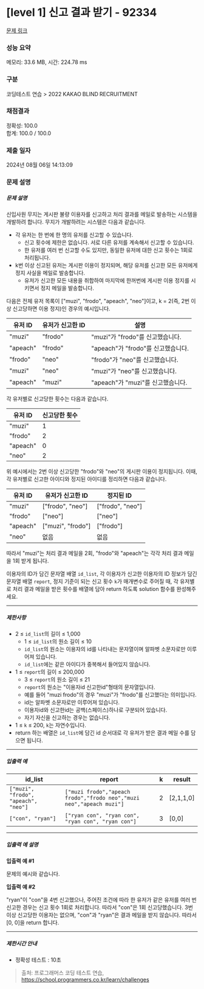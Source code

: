# [level 1] 신고 결과 받기 - 92334 

[문제 링크](https://school.programmers.co.kr/learn/courses/30/lessons/92334) 

### 성능 요약

메모리: 33.6 MB, 시간: 224.78 ms

### 구분

코딩테스트 연습 > 2022 KAKAO BLIND RECRUITMENT

### 채점결과

정확성: 100.0<br/>합계: 100.0 / 100.0

### 제출 일자

2024년 08월 06일 14:13:09

### 문제 설명

<h5 style="user-select: auto !important;">문제 설명</h5>

<p style="user-select: auto !important;">신입사원 무지는 게시판 불량 이용자를 신고하고 처리 결과를 메일로 발송하는 시스템을 개발하려 합니다. 무지가 개발하려는 시스템은 다음과 같습니다.</p>

<ul style="user-select: auto !important;">
<li style="user-select: auto !important;">각 유저는 한 번에 한 명의 유저를 신고할 수 있습니다.

<ul style="user-select: auto !important;">
<li style="user-select: auto !important;">신고 횟수에 제한은 없습니다. 서로 다른 유저를 계속해서 신고할 수 있습니다.</li>
<li style="user-select: auto !important;">한 유저를 여러 번 신고할 수도 있지만, 동일한 유저에 대한 신고 횟수는 1회로 처리됩니다.</li>
</ul></li>
<li style="user-select: auto !important;">k번 이상 신고된 유저는 게시판 이용이 정지되며, 해당 유저를 신고한 모든 유저에게 정지 사실을 메일로 발송합니다.

<ul style="user-select: auto !important;">
<li style="user-select: auto !important;">유저가 신고한 모든 내용을 취합하여 마지막에 한꺼번에 게시판 이용 정지를 시키면서 정지 메일을 발송합니다.</li>
</ul></li>
</ul>

<p style="user-select: auto !important;">다음은 전체 유저 목록이 ["muzi", "frodo", "apeach", "neo"]이고, k = 2(즉, 2번 이상 신고당하면 이용 정지)인 경우의 예시입니다.</p>
<table class="table" style="user-select: auto !important;">
        <thead style="user-select: auto !important;"><tr style="user-select: auto !important;">
<th style="user-select: auto !important;">유저 ID</th>
<th style="user-select: auto !important;">유저가 신고한 ID</th>
<th style="user-select: auto !important;">설명</th>
</tr>
</thead>
        <tbody style="user-select: auto !important;"><tr style="user-select: auto !important;">
<td style="user-select: auto !important;">"muzi"</td>
<td style="user-select: auto !important;">"frodo"</td>
<td style="user-select: auto !important;">"muzi"가 "frodo"를 신고했습니다.</td>
</tr>
<tr style="user-select: auto !important;">
<td style="user-select: auto !important;">"apeach"</td>
<td style="user-select: auto !important;">"frodo"</td>
<td style="user-select: auto !important;">"apeach"가 "frodo"를 신고했습니다.</td>
</tr>
<tr style="user-select: auto !important;">
<td style="user-select: auto !important;">"frodo"</td>
<td style="user-select: auto !important;">"neo"</td>
<td style="user-select: auto !important;">"frodo"가 "neo"를 신고했습니다.</td>
</tr>
<tr style="user-select: auto !important;">
<td style="user-select: auto !important;">"muzi"</td>
<td style="user-select: auto !important;">"neo"</td>
<td style="user-select: auto !important;">"muzi"가 "neo"를 신고했습니다.</td>
</tr>
<tr style="user-select: auto !important;">
<td style="user-select: auto !important;">"apeach"</td>
<td style="user-select: auto !important;">"muzi"</td>
<td style="user-select: auto !important;">"apeach"가 "muzi"를 신고했습니다.</td>
</tr>
</tbody>
      </table>
<p style="user-select: auto !important;">각 유저별로 신고당한 횟수는 다음과 같습니다.</p>
<table class="table" style="user-select: auto !important;">
        <thead style="user-select: auto !important;"><tr style="user-select: auto !important;">
<th style="user-select: auto !important;">유저 ID</th>
<th style="user-select: auto !important;">신고당한 횟수</th>
</tr>
</thead>
        <tbody style="user-select: auto !important;"><tr style="user-select: auto !important;">
<td style="user-select: auto !important;">"muzi"</td>
<td style="user-select: auto !important;">1</td>
</tr>
<tr style="user-select: auto !important;">
<td style="user-select: auto !important;">"frodo"</td>
<td style="user-select: auto !important;">2</td>
</tr>
<tr style="user-select: auto !important;">
<td style="user-select: auto !important;">"apeach"</td>
<td style="user-select: auto !important;">0</td>
</tr>
<tr style="user-select: auto !important;">
<td style="user-select: auto !important;">"neo"</td>
<td style="user-select: auto !important;">2</td>
</tr>
</tbody>
      </table>
<p style="user-select: auto !important;">위 예시에서는 2번 이상 신고당한 "frodo"와 "neo"의 게시판 이용이 정지됩니다. 이때, 각 유저별로 신고한 아이디와 정지된 아이디를 정리하면 다음과 같습니다.</p>
<table class="table" style="user-select: auto !important;">
        <thead style="user-select: auto !important;"><tr style="user-select: auto !important;">
<th style="user-select: auto !important;">유저 ID</th>
<th style="user-select: auto !important;">유저가 신고한 ID</th>
<th style="user-select: auto !important;">정지된 ID</th>
</tr>
</thead>
        <tbody style="user-select: auto !important;"><tr style="user-select: auto !important;">
<td style="user-select: auto !important;">"muzi"</td>
<td style="user-select: auto !important;">["frodo", "neo"]</td>
<td style="user-select: auto !important;">["frodo", "neo"]</td>
</tr>
<tr style="user-select: auto !important;">
<td style="user-select: auto !important;">"frodo"</td>
<td style="user-select: auto !important;">["neo"]</td>
<td style="user-select: auto !important;">["neo"]</td>
</tr>
<tr style="user-select: auto !important;">
<td style="user-select: auto !important;">"apeach"</td>
<td style="user-select: auto !important;">["muzi", "frodo"]</td>
<td style="user-select: auto !important;">["frodo"]</td>
</tr>
<tr style="user-select: auto !important;">
<td style="user-select: auto !important;">"neo"</td>
<td style="user-select: auto !important;">없음</td>
<td style="user-select: auto !important;">없음</td>
</tr>
</tbody>
      </table>
<p style="user-select: auto !important;">따라서 "muzi"는 처리 결과 메일을 2회, "frodo"와 "apeach"는 각각 처리 결과 메일을 1회 받게 됩니다.</p>

<p style="user-select: auto !important;">이용자의 ID가 담긴 문자열 배열 <code style="user-select: auto !important;">id_list</code>, 각 이용자가 신고한 이용자의 ID 정보가 담긴 문자열 배열 <code style="user-select: auto !important;">report</code>, 정지 기준이 되는 신고 횟수 <code style="user-select: auto !important;">k</code>가 매개변수로 주어질 때, 각 유저별로 처리 결과 메일을 받은 횟수를 배열에 담아 return 하도록 solution 함수를 완성해주세요.</p>

<hr style="user-select: auto !important;">

<h5 style="user-select: auto !important;">제한사항</h5>

<ul style="user-select: auto !important;">
<li style="user-select: auto !important;">2 ≤ <code style="user-select: auto !important;">id_list</code>의 길이 ≤ 1,000

<ul style="user-select: auto !important;">
<li style="user-select: auto !important;">1 ≤ <code style="user-select: auto !important;">id_list</code>의 원소 길이 ≤ 10</li>
<li style="user-select: auto !important;"><code style="user-select: auto !important;">id_list</code>의 원소는 이용자의 id를 나타내는 문자열이며 알파벳 소문자로만 이루어져 있습니다.</li>
<li style="user-select: auto !important;"><code style="user-select: auto !important;">id_list</code>에는 같은 아이디가 중복해서 들어있지 않습니다.</li>
</ul></li>
<li style="user-select: auto !important;">1 ≤ <code style="user-select: auto !important;">report</code>의 길이 ≤ 200,000

<ul style="user-select: auto !important;">
<li style="user-select: auto !important;">3 ≤ <code style="user-select: auto !important;">report</code>의 원소 길이 ≤ 21</li>
<li style="user-select: auto !important;"><code style="user-select: auto !important;">report</code>의 원소는 "이용자id 신고한id"형태의 문자열입니다.</li>
<li style="user-select: auto !important;">예를 들어 "muzi frodo"의 경우 "muzi"가 "frodo"를 신고했다는 의미입니다.</li>
<li style="user-select: auto !important;">id는 알파벳 소문자로만 이루어져 있습니다.</li>
<li style="user-select: auto !important;">이용자id와 신고한id는 공백(스페이스)하나로 구분되어 있습니다.</li>
<li style="user-select: auto !important;">자기 자신을 신고하는 경우는 없습니다.</li>
</ul></li>
<li style="user-select: auto !important;">1 ≤ <code style="user-select: auto !important;">k</code> ≤ 200, <code style="user-select: auto !important;">k</code>는 자연수입니다.</li>
<li style="user-select: auto !important;">return 하는 배열은 <code style="user-select: auto !important;">id_list</code>에 담긴 id 순서대로 각 유저가 받은 결과 메일 수를 담으면 됩니다.</li>
</ul>

<hr style="user-select: auto !important;">

<h5 style="user-select: auto !important;">입출력 예</h5>
<table class="table" style="user-select: auto !important;">
        <thead style="user-select: auto !important;"><tr style="user-select: auto !important;">
<th style="user-select: auto !important;">id_list</th>
<th style="user-select: auto !important;">report</th>
<th style="user-select: auto !important;">k</th>
<th style="user-select: auto !important;">result</th>
</tr>
</thead>
        <tbody style="user-select: auto !important;"><tr style="user-select: auto !important;">
<td style="user-select: auto !important;"><code style="user-select: auto !important;">["muzi", "frodo", "apeach", "neo"]</code></td>
<td style="user-select: auto !important;"><code style="user-select: auto !important;">["muzi frodo","apeach frodo","frodo neo","muzi neo","apeach muzi"]</code></td>
<td style="user-select: auto !important;">2</td>
<td style="user-select: auto !important;">[2,1,1,0]</td>
</tr>
<tr style="user-select: auto !important;">
<td style="user-select: auto !important;"><code style="user-select: auto !important;">["con", "ryan"]</code></td>
<td style="user-select: auto !important;"><code style="user-select: auto !important;">["ryan con", "ryan con", "ryan con", "ryan con"]</code></td>
<td style="user-select: auto !important;">3</td>
<td style="user-select: auto !important;">[0,0]</td>
</tr>
</tbody>
      </table>
<hr style="user-select: auto !important;">

<h5 style="user-select: auto !important;">입출력 예 설명</h5>

<p style="user-select: auto !important;"><strong style="user-select: auto !important;">입출력 예 #1</strong></p>

<p style="user-select: auto !important;">문제의 예시와 같습니다.</p>

<p style="user-select: auto !important;"><strong style="user-select: auto !important;">입출력 예 #2</strong></p>

<p style="user-select: auto !important;">"ryan"이 "con"을 4번 신고했으나, 주어진 조건에 따라 한 유저가 같은 유저를 여러 번 신고한 경우는 신고 횟수 1회로 처리합니다. 따라서 "con"은 1회 신고당했습니다. 3번 이상 신고당한 이용자는 없으며, "con"과 "ryan"은 결과 메일을 받지 않습니다. 따라서 [0, 0]을 return 합니다.</p>

<hr style="user-select: auto !important;">

<h5 style="user-select: auto !important;">제한시간 안내</h5>

<ul style="user-select: auto !important;">
<li style="user-select: auto !important;">정확성 테스트 : 10초</li>
</ul>


> 출처: 프로그래머스 코딩 테스트 연습, https://school.programmers.co.kr/learn/challenges